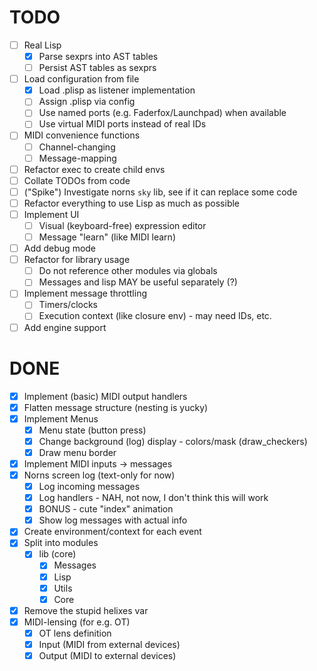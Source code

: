 # TODO
- [ ] Real Lisp
    - [x] Parse sexprs into AST tables 
    - [ ] Persist AST tables as sexprs
- [ ] Load configuration from file
    - [x] Load .plisp as listener implementation
    - [ ] Assign .plisp via config
    - [ ] Use named ports (e.g. Faderfox/Launchpad) when available
    - [ ] Use virtual MIDI ports instead of real IDs
- [ ] MIDI convenience functions
    - [ ] Channel-changing
    - [ ] Message-mapping
- [ ] Refactor exec to create child envs
- [ ] Collate TODOs from code
- [ ] ("Spike") Investigate norns `sky` lib, see if it can replace some code
- [ ] Refactor everything to use Lisp as much as possible
- [ ] Implement UI
    - [ ] Visual (keyboard-free) expression editor
    - [ ] Message "learn" (like MIDI learn)
- [ ] Add debug mode
- [ ] Refactor for library usage
    - [ ] Do not reference other modules via globals
    - [ ] Messages and lisp MAY be useful separately (?)
- [ ] Implement message throttling
    - [ ] Timers/clocks
    - [ ] Execution context (like closure env) - may need IDs, etc.
- [ ] Add engine support

# DONE
- [x] Implement (basic) MIDI output handlers
- [x] Flatten message structure (nesting is yucky)
- [x] Implement Menus
    - [x] Menu state (button press)
    - [x] Change background (log) display - colors/mask (draw_checkers)
    - [x] Draw menu border
- [x] Implement MIDI inputs -> messages
- [x] Norns screen log (text-only for now)
    - [x] Log incoming messages
    - [x] Log handlers - NAH, not now, I don't think this will work
    - [x] BONUS - cute "index" animation
    - [x] Show log messages with actual info
- [x] Create environment/context for each event
- [x] Split into modules
    - [x] lib (core)
        - [x] Messages
        - [x] Lisp
        - [x] Utils
        - [x] Core
- [x] Remove the stupid helixes var
- [x] MIDI-lensing (for e.g. OT)
    - [x] OT lens definition
    - [x] Input (MIDI from external devices)
    - [x] Output (MIDI to external devices)
